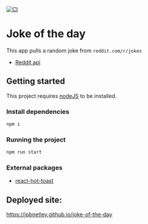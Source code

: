 [![CI](https://github.com/jpbnetley/joke-of-the-day/actions/workflows/main.yml/badge.svg)](https://github.com/jpbnetley/joke-of-the-day/actions/workflows/main.yml)

# Joke of the day

This app pulls a random joke from `reddit.com/r/jokes`

- [Reddit api](https://www.reddit.com/dev/api)

## Getting started

This project requires [nodeJS](https://nodejs.org/en/download) to be installed.

### Install dependencies

```bash
npm i
```

### Running the project

```bash
npm run start
```

### External packages

- <a href="https://react-hot-toast.com/docs" target="_blank">react-hot-toast</a>

## Deployed site:

https://jpbnetley.github.io/joke-of-the-day
